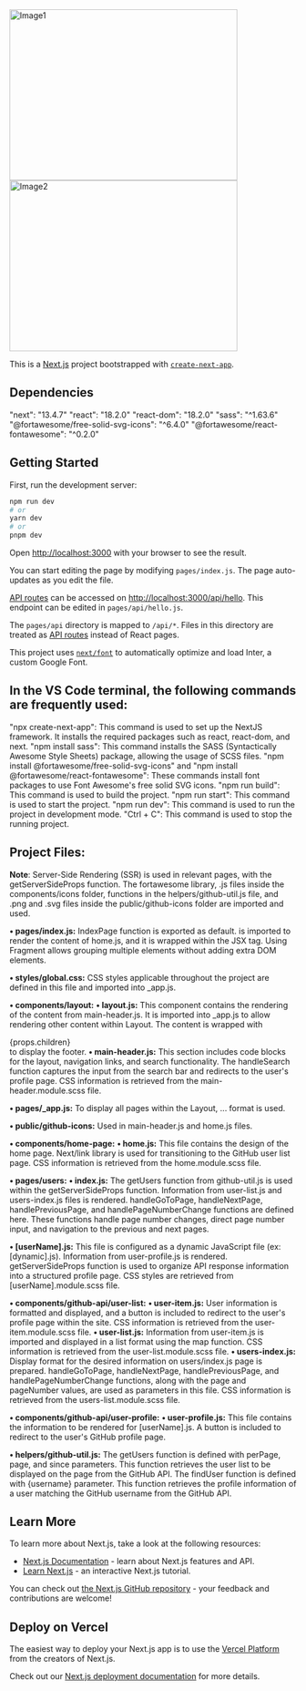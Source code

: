 <img src="https://github.com/Oguzhan13/exarion-nextjs-project/assets/108337929/871b1674-4cce-465b-9a15-79911043246d" alt="Image1" width="400" height="300" />
<img src="https://github.com/Oguzhan13/exarion-nextjs-project/assets/108337929/3092ee37-64b6-4abe-bfee-d2494cb9f279" alt="Image2" width="400" height="300" />

This is a [Next.js](https://nextjs.org/) project bootstrapped with [`create-next-app`](https://github.com/vercel/next.js/tree/canary/packages/create-next-app).

## Dependencies

"next": "13.4.7"
"react": "18.2.0"
"react-dom": "18.2.0"
"sass": "^1.63.6"
"@fortawesome/free-solid-svg-icons": "^6.4.0"
"@fortawesome/react-fontawesome": "^0.2.0"

## Getting Started

First, run the development server:

```bash
npm run dev
# or
yarn dev
# or
pnpm dev
```

Open [http://localhost:3000](http://localhost:3000) with your browser to see the result.

You can start editing the page by modifying `pages/index.js`. The page auto-updates as you edit the file.

[API routes](https://nextjs.org/docs/api-routes/introduction) can be accessed on [http://localhost:3000/api/hello](http://localhost:3000/api/hello). This endpoint can be edited in `pages/api/hello.js`.

The `pages/api` directory is mapped to `/api/*`. Files in this directory are treated as [API routes](https://nextjs.org/docs/api-routes/introduction) instead of React pages.

This project uses [`next/font`](https://nextjs.org/docs/basic-features/font-optimization) to automatically optimize and load Inter, a custom Google Font.

## In the VS Code terminal, the following commands are frequently used:

"npx create-next-app": This command is used to set up the NextJS framework. It installs the required packages such as react, react-dom, and next.
"npm install sass": This command installs the SASS (Syntactically Awesome Style Sheets) package, allowing the usage of SCSS files.
"npm install @fortawesome/free-solid-svg-icons" and "npm install @fortawesome/react-fontawesome": These commands install font packages to use Font Awesome's free solid SVG icons.
"npm run build": This command is used to build the project.
"npm run start": This command is used to start the project.
"npm run dev": This command is used to run the project in development mode.
"Ctrl + C": This command is used to stop the running project.

## Project Files:

**Note**: Server-Side Rendering (SSR) is used in relevant pages, with the getServerSideProps function. The fortawesome library, .js files inside the components/icons folder, functions in the helpers/github-util.js file, and .png and .svg files inside the public/github-icons folder are imported and used.

**• pages/index.js:**
IndexPage function is exported as default.
<HomePage> is imported to render the content of home.js, and it is wrapped within the <Fragment> JSX tag. Using Fragment allows grouping       multiple elements without adding extra DOM elements.

**• styles/global.css:**
CSS styles applicable throughout the project are defined in this file and imported into _app.js.
  
**• components/layout:**
**•	layout.js:**
This component contains the rendering of the content from main-header.js. It is imported into _app.js to allow rendering other content within Layout. The content is wrapped with <main>{props.children}</main> to display the footer.
**•	main-header.js:**
This section includes code blocks for the layout, navigation links, and search functionality.
The handleSearch function captures the input from the search bar and redirects to the user's profile page.
CSS information is retrieved from the main-header.module.scss file.
    
**• pages/_app.js:**
To display all pages within the Layout, <Layout><Component> ... format is used.
  
**• public/github-icons:**
Used in main-header.js and home.js files.
  
**• components/home-page:**
**•	home.js:**
This file contains the design of the home page. Next/link library is used for transitioning to the GitHub user list page.
CSS information is retrieved from the home.module.scss file.
    
**• pages/users:**
**•	index.js:**
The getUsers function from github-util.js is used within the getServerSideProps function.
Information from user-list.js and users-index.js files is rendered.
handleGoToPage, handleNextPage, handlePreviousPage, and handlePageNumberChange functions are defined here.
These functions handle page number changes, direct page number input, and navigation to the previous and next pages.
    
**•	[userName].js:**
This file is configured as a dynamic JavaScript file (ex: [dynamic].js).
Information from user-profile.js is rendered.
getServerSideProps function is used to organize API response information into a structured profile page.
CSS styles are retrieved from [userName].module.scss file.
    
**• components/github-api/user-list:**
**•	user-item.js:**
User information is formatted and displayed, and a button is included to redirect to the user's profile page within the site.
CSS information is retrieved from the user-item.module.scss file.
**•	user-list.js:**
Information from user-item.js is imported and displayed in a list format using the map function.
CSS information is retrieved from the user-list.module.scss file.
**•	users-index.js:**
Display format for the desired information on users/index.js page is prepared.
handleGoToPage, handleNextPage, handlePreviousPage, and handlePageNumberChange functions, along with the page and pageNumber values, are used as parameters in this file.
CSS information is retrieved from the users-list.module.scss file.

**•	components/github-api/user-profile:**
**•	user-profile.js:**
This file contains the information to be rendered for [userName].js.
A button is included to redirect to the user's GitHub profile page.
            
**• helpers/github-util.js:**
The getUsers function is defined with perPage, page, and since parameters.
This function retrieves the user list to be displayed on the page from the GitHub API.
The findUser function is defined with {username} parameter.
This function retrieves the profile information of a user matching the GitHub username from the GitHub API.

## Learn More

To learn more about Next.js, take a look at the following resources:

- [Next.js Documentation](https://nextjs.org/docs) - learn about Next.js features and API.
- [Learn Next.js](https://nextjs.org/learn) - an interactive Next.js tutorial.

You can check out [the Next.js GitHub repository](https://github.com/vercel/next.js/) - your feedback and contributions are welcome!

## Deploy on Vercel

The easiest way to deploy your Next.js app is to use the [Vercel Platform](https://vercel.com/new?utm_medium=default-template&filter=next.js&utm_source=create-next-app&utm_campaign=create-next-app-readme) from the creators of Next.js.

Check out our [Next.js deployment documentation](https://nextjs.org/docs/deployment) for more details.

